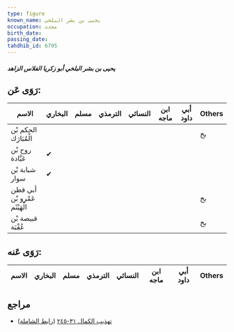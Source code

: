 ```yaml
---
type: figure
known_name: يحيى بن بشر البلخي
occupation: محدث
birth_date:
passing_date:
tahdhib_id: 6795
---
```

##### يحيى بن بشر البلخي أبو زكريا الفلاس الزاهد

## رَوَى عَن:
| الاسم                         | البخاري | مسلم | الترمذي | النسائي | ابن ماجه | أبي داود | Others |
| ----------------------------- | ------- | ---- | ------- | ------- | -------- | -------- | ------ |
| الحكم بْن الْمُبَارَك         |         |      |         |         |          |          | بخ     |
| روح بْن عَبَّادة              | ✔       |      |         |         |          |          |        |
| شبابة بْن سوار                | ✔       |      |         |         |          |          |        |
| أبي قطن عَمْرو بْن الْهَيْثَم |         |      |         |         |          |          | بخ     |
| قبيصة بْن عُقْبَة             |         |      |         |         |          |          | بخ     |
## رَوَى عَنه:
| الاسم | البخاري | مسلم | الترمذي | النسائي | ابن ماجه | أبي داود | Others |
| ----- | ------- | ---- | ------- | ------- | -------- | -------- | ------ |
## مراجع
- [تهذيب الكمال ٣١-٢٤٥](obsidian://open?vault=Tahdhib-al-Kamal&file=Figures/٦٧٩٥-يحيى%20بن%20بشر%20البلخي%20أبو%20زكريا%20الفلاس%20الزاهد) ([رابط الشاملة](https://shamela.ws/book/3722/16793))